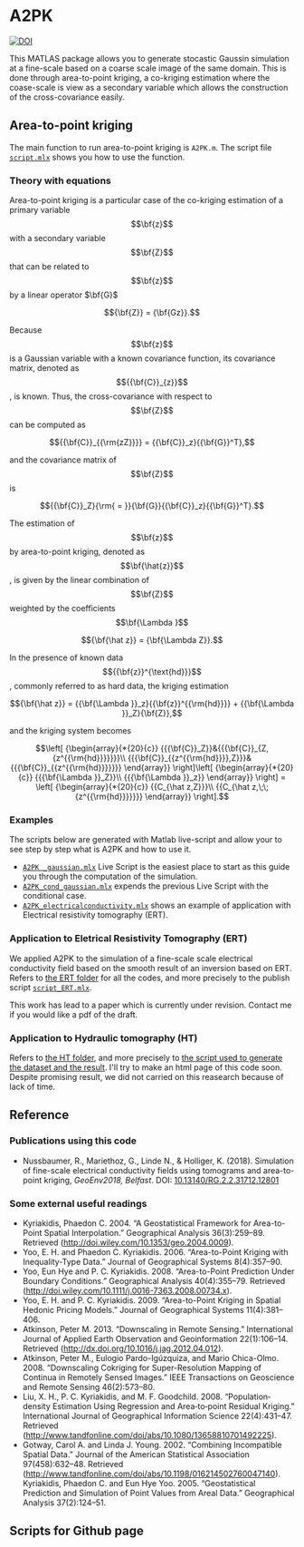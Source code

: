 # A2PK
[![DOI](https://zenodo.org/badge/105257986.svg)](https://zenodo.org/badge/latestdoi/105257986)

This MATLAS package allows you to generate stocastic Gaussin simulation at a fine-scale based on a coarse scale image of the same domain. This is done through area-to-point kriging, a co-kriging estimation where the coase-scale is view as a secondary variable which allows the construction of the cross-covariance easily. 

## Area-to-point kriging

The main function to run area-to-point kriging is ``A2PK.m``. The script file [``script.mlx``](https://rafnuss-phd.github.io/A2PK/script) shows you how to use the function.

### Theory with equations
Area-to-point kriging is a particular case of the co-kriging estimation of a primary variable $$\bf{z}$$ with a secondary variable $$\bf{Z}$$ that can be related to $$\bf{z}$$ by a linear operator $\bf{G}$

$${\bf{Z}} = {\bf{Gz}}.$$

Because $$\bf{z}$$ is a Gaussian variable with a known covariance function, its covariance matrix, denoted as $${{\bf{C}}_{z}}$$, is known. Thus, the cross-covariance with respect to $$\bf{Z}$$ can be computed as

$${{\bf{C}}_{{\rm{zZ}}}} = {{\bf{C}}_z}{{\bf{G}}^T},$$

and the covariance matrix of $$\bf{Z}$$ is

$${{\bf{C}}_Z}{\rm{ = }}{\bf{G}}{{\bf{C}}_z}{{\bf{G}}^T}.$$

The estimation of $$\bf{z}$$ by area-to-point kriging, denoted as $$\bf{\hat{z}}$$, is given by the linear combination of $$\bf{Z}$$ weighted by the coefficients $$\bf{\Lambda }$$

$${\bf{\hat z}} = {\bf{\Lambda Z}}.$$

In the presence of known data $${{\bf{z}}^{\text{hd}}}$$, commonly referred to as hard data, the kriging estimation 

$${\bf{\hat z}} = {{\bf{\Lambda }}_z}{{\bf{z}}^{{\rm{hd}}}} + {{\bf{\Lambda }}_Z}{\bf{Z}},$$

and the kriging system  becomes

$$\left[ {\begin{array}{*{20}{c}}
{{{\bf{C}}_Z}}&{{{\bf{C}}_{Z,{z^{{\rm{hd}}}}}}}\\
{{{\bf{C}}_{{z^{{\rm{hd}}}},Z}}}&{{{\bf{C}}_{{z^{{\rm{hd}}}}}}}
\end{array}} \right]\left[ {\begin{array}{*{20}{c}}
{{{\bf{\Lambda }}_Z}}\\
{{{\bf{\Lambda }}_z}}
\end{array}} \right] = \left[ {\begin{array}{*{20}{c}}
{{C_{\hat z,Z}}}\\
{{C_{\hat z,\;\;{z^{{\rm{hd}}}}}}}
\end{array}} \right].$$


### Examples
The scripts below are generated with Matlab live-script and allow your to see step by step what is A2PK and how to use it.
- [``A2PK _gaussian.mlx``](https://rafnuss-phd.github.io/A2PK/examples/A2PK_gaussian) Live Script is the easiest place to start as this guide you through the computation of the simulation.
- [``A2PK_cond_gaussian.mlx``](https://rafnuss-phd.github.io/A2PK/examples/A2PK_cond_gaussian) expends the previous Live Script with the conditional case.
- [``A2PK_electricalconductivity.mlx``](https://rafnuss-phd.github.io/A2PK/examples/A2PK_electricalconductivity) shows an example of application with Electrical resistivity tomography (ERT).

### Application to Eletrical Resistivity Tomography (ERT)
We applied A2PK to the simulation of a fine-scale scale electrical conductivity field based on the smooth result of an inversion based on ERT. Refers to [the ERT folder](https://github.com/Rafnuss-PhD/A2PK/tree/master/ERT) for all the codes, and more precisely to the publish script [``script_ERT.mlx``](https://Rafnuss-phd.github.io/A2PK/ERT/script_ERT). 

This work has lead to a paper which is currently under revision. Contact me if you would like a pdf of the draft. 

### Application to Hydraulic tomography (HT)
Refers to [the HT folder](https://github.com/Rafnuss-PhD/A2PK/tree/master/HT), and more precisely to [the script used to generate the dataset and the result](https://github.com/Rafnuss-PhD/A2PK/blob/master/HT/script_elec_cond.m). I'll try to make an html page of this code soon. 
Despite promising result, we did not carried on this reasearch because of lack of time.

## Reference

### Publications using this code
- Nussbaumer, R., Mariethoz, G., Linde N., & Holliger, K. (2018). Simulation of fine-scale electrical conductivity fields using tomograms and area-to-point kriging, *GeoEnv2018, Belfast*. DOI: [10.13140/RG.2.2.31712.12801](https://www.doi.org/10.13140/RG.2.2.31712.12801)

### Some external useful readings
- Kyriakidis, Phaedon C. 2004. “A Geostatistical Framework for Area-to-Point Spatial Interpolation.” Geographical Analysis 36(3):259–89. Retrieved (http://doi.wiley.com/10.1353/geo.2004.0009).
- Yoo, E. H. and Phaedon C. Kyriakidis. 2006. “Area-to-Point Kriging with Inequality-Type Data.” Journal of Geographical Systems 8(4):357–90.
- Yoo, Eun Hye and P. C. Kyriakidis. 2008. “Area-to-Point Prediction Under Boundary Conditions.” Geographical Analysis 40(4):355–79. Retrieved (http://doi.wiley.com/10.1111/j.0016-7363.2008.00734.x).
- Yoo, E. H. and P. C. Kyriakidis. 2009. “Area-to-Point Kriging in Spatial Hedonic Pricing Models.” Journal of Geographical Systems 11(4):381–406.
- Atkinson, Peter M. 2013. “Downscaling in Remote Sensing.” International Journal of Applied Earth Observation and Geoinformation 22(1):106–14. Retrieved (http://dx.doi.org/10.1016/j.jag.2012.04.012).
- Atkinson, Peter M., Eulogio Pardo-Igúzquiza, and Mario Chica-Olmo. 2008. “Downscaling Cokriging for Super-Resolution Mapping of Continua in Remotely Sensed Images.” IEEE Transactions on Geoscience and Remote Sensing 46(2):573–80.
- Liu, X. H., P. C. Kyriakidis, and M. F. Goodchild. 2008. “Population‐density Estimation Using Regression and Area‐to‐point Residual Kriging.” International Journal of Geographical Information Science 22(4):431–47. Retrieved (http://www.tandfonline.com/doi/abs/10.1080/13658810701492225).
- Gotway, Carol A. and Linda J. Young. 2002. “Combining Incompatible Spatial Data.” Journal of the American Statistical Association 97(458):632–48. Retrieved (http://www.tandfonline.com/doi/abs/10.1198/016214502760047140).
Kyriakidis, Phaedon C. and Eun Hye Yoo. 2005. “Geostatistical Prediction and Simulation of Point Values from Areal Data.” Geographical Analysis 37(2):124–51.

## Scripts for Github page
<script src="https://cdnjs.cloudflare.com/ajax/libs/mathjax/2.7.5/MathJax.js?config=TeX-AMS-MML_HTMLorMML" type="text/javascript"></script>
